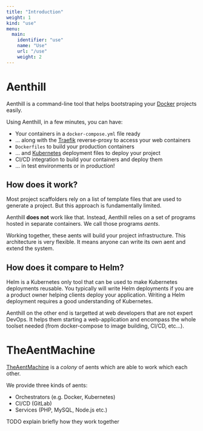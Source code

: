 ```yaml
---
title: "Introduction"
weight: 1
kind: "use"
menu:
  main:
    identifier: "use"
    name: "Use"
    url: "/use"
    weight: 2
---
```


# Aenthill

Aenthill is a command-line tool that helps bootstraping your [Docker](https://www.docker.com/) projects easily.

Using Aenthill, in a few minutes, you can have:

- Your containers in a `docker-compose.yml` file ready
- ... along with the [Traefik](https://traefik.io/) reverse-proxy to access your web containers
- `Dockerfiles` to build your production containers
- ... and [Kubernetes](https://kubernetes.io/) deployment files to deploy your project
- CI/CD integration to build your containers and deploy them
- ... in test environments or in production!

## How does it work?

Most project scaffolders rely on a list of template files that are used to 
generate a project. But this approach is fundamentally limited.

Aenthill **does not** work like that. Instead, Aenthill relies on a set of
programs hosted in separate containers. We call those programs *aents*.

Working together, these aents will build your project infrastructure.
This architecture is very flexible. It means anyone can write its own aent
and extend the system.

## How does it compare to Helm?

Helm is a Kubernetes only tool that can be used to make Kubernetes deployments
reusable. You typically will write Helm deployments if you are a product owner 
helping clients deploy your application. Writing a Helm deployment requires a 
good understanding of Kubernetes.

Aenthill on the other end is targetted at web developers that are not expert 
DevOps. It helps them starting a web-application and encompass the whole toolset
needed (from docker-compose to image building, CI/CD, etc...).

# TheAentMachine

[TheAentMachine](https://github.com/theaentmachine/) is a *colony* of aents which are able to work which each other.

We provide three kinds of aents:

- Orchestrators (e.g. Docker, Kubernetes)
- CI/CD (GitLab)
- Services (PHP, MySQL, Node.js etc.)

TODO explain briefly how they work together